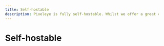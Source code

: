 ```yaml
---
title: Self-hostable
description: Pixeleye is fully self-hostable. Whilst we offer a great cloud experience, you can run it yourself for free
---
```


# Self-hostable